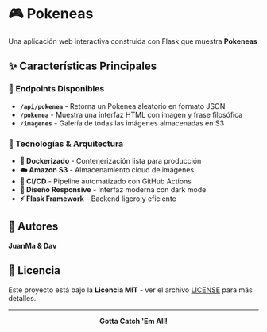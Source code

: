 # 🎮 Pokeneas

Una aplicación web interactiva construida con Flask que muestra **Pokeneas**

## ✨ Características Principales

### 🎯 Endpoints Disponibles
- **`/api/pokenea`** - Retorna un Pokenea aleatorio en formato JSON
- **`/pokenea`** - Muestra una interfaz HTML con imagen y frase filosófica
- **`/imagenes`** - Galería de todas las imágenes almacenadas en S3

### 🚀 Tecnologías & Arquitectura
- **🐳 Dockerizado** - Contenerización lista para producción
- **☁️ Amazon S3** - Almacenamiento cloud de imágenes
- **🔄 CI/CD** - Pipeline automatizado con GitHub Actions
- **🎨 Diseño Responsive** - Interfaz moderna con dark mode
- **⚡ Flask Framework** - Backend ligero y eficiente

## 👥 Autores

**JuanMa & Dav**  

## 📄 Licencia

Este proyecto está bajo la **Licencia MIT** - ver el archivo [LICENSE](LICENSE) para más detalles.

---

<div align="center">

**Gotta Catch 'Em All!** 

</div>

